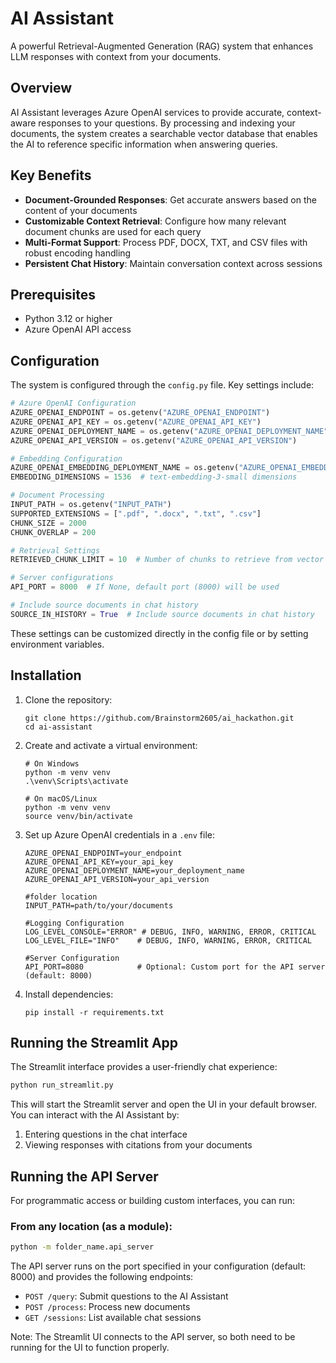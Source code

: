 # AI Assistant

A powerful Retrieval-Augmented Generation (RAG) system that enhances LLM responses with context from your documents.

## Overview

AI Assistant leverages Azure OpenAI services to provide accurate, context-aware responses to your questions. By processing and indexing your documents, the system creates a searchable vector database that enables the AI to reference specific information when answering queries.

## Key Benefits

- **Document-Grounded Responses**: Get accurate answers based on the content of your documents
- **Customizable Context Retrieval**: Configure how many relevant document chunks are used for each query
- **Multi-Format Support**: Process PDF, DOCX, TXT, and CSV files with robust encoding handling
- **Persistent Chat History**: Maintain conversation context across sessions


## Prerequisites

- Python 3.12 or higher
- Azure OpenAI API access

## Configuration

The system is configured through the `config.py` file. Key settings include:

```python
# Azure OpenAI Configuration
AZURE_OPENAI_ENDPOINT = os.getenv("AZURE_OPENAI_ENDPOINT")
AZURE_OPENAI_API_KEY = os.getenv("AZURE_OPENAI_API_KEY")
AZURE_OPENAI_DEPLOYMENT_NAME = os.getenv("AZURE_OPENAI_DEPLOYMENT_NAME")
AZURE_OPENAI_API_VERSION = os.getenv("AZURE_OPENAI_API_VERSION")

# Embedding Configuration
AZURE_OPENAI_EMBEDDING_DEPLOYMENT_NAME = os.getenv("AZURE_OPENAI_EMBEDDING_DEPLOYMENT_NAME", "text-embedding-3-small")
EMBEDDING_DIMENSIONS = 1536  # text-embedding-3-small dimensions

# Document Processing
INPUT_PATH = os.getenv("INPUT_PATH")
SUPPORTED_EXTENSIONS = [".pdf", ".docx", ".txt", ".csv"]
CHUNK_SIZE = 2000
CHUNK_OVERLAP = 200

# Retrieval Settings
RETRIEVED_CHUNK_LIMIT = 10  # Number of chunks to retrieve from vector store

# Server configurations
API_PORT = 8000  # If None, default port (8000) will be used

# Include source documents in chat history
SOURCE_IN_HISTORY = True  # Include source documents in chat history
```

These settings can be customized directly in the config file or by setting environment variables.

## Installation

1. Clone the repository:
   ```
   git clone https://github.com/Brainstorm2605/ai_hackathon.git
   cd ai-assistant
   ```

2. Create and activate a virtual environment:
   ```
   # On Windows
   python -m venv venv
   .\venv\Scripts\activate

   # On macOS/Linux
   python -m venv venv
   source venv/bin/activate
   ```

3. Set up Azure OpenAI credentials in a `.env` file:
   ```
   AZURE_OPENAI_ENDPOINT=your_endpoint
   AZURE_OPENAI_API_KEY=your_api_key
   AZURE_OPENAI_DEPLOYMENT_NAME=your_deployment_name
   AZURE_OPENAI_API_VERSION=your_api_version
   
   #folder location
   INPUT_PATH=path/to/your/documents
   
   #Logging Configuration 
   LOG_LEVEL_CONSOLE="ERROR" # DEBUG, INFO, WARNING, ERROR, CRITICAL
   LOG_LEVEL_FILE="INFO"    # DEBUG, INFO, WARNING, ERROR, CRITICAL
   
   #Server Configuration
   API_PORT=8080            # Optional: Custom port for the API server (default: 8000)
   ```

4. Install dependencies:
   ```
   pip install -r requirements.txt
   ```

## Running the Streamlit App

The Streamlit interface provides a user-friendly chat experience:

```bash
python run_streamlit.py
```

This will start the Streamlit server and open the UI in your default browser. You can interact with the AI Assistant by:
1. Entering questions in the chat interface
2. Viewing responses with citations from your documents

## Running the API Server

For programmatic access or building custom interfaces, you can run:

### From any location (as a module):
```bash
python -m folder_name.api_server
```

The API server runs on the port specified in your configuration (default: 8000) and provides the following endpoints:

- `POST /query`: Submit questions to the AI Assistant
- `POST /process`: Process new documents
- `GET /sessions`: List available chat sessions

Note: The Streamlit UI connects to the API server, so both need to be running for the UI to function properly.
